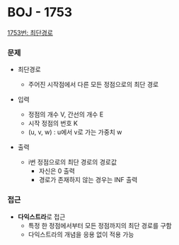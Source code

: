 # BOJ - 1753

[1753번: 최단경로](https://www.acmicpc.net/problem/1753)

### 문제

- 최단경로
    - 주어진 시작점에서 다른 모든 정점으로의 최단 경로
    
- 입력
    - 정점의 개수 V, 간선의 개수 E
    - 시작 정점의 번호 K
    - (u, v, w) : u에서 v로 가는 가중치 w
    
- 출력
    - i번 정점으로의 최단 경로의 경로값
        - 자신은 0 출력
        - 경로가 존재하지 않는 경우는 INF 출력

### 접근

- **다익스트라**로 접근
    - 특정 한 정점에서부터 모든 정점까지의 최단 경로를 구함
    - 다익스트라의 개념을 응용 없이 적용 가능
